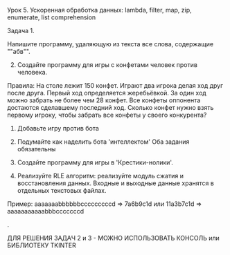 
Урок 5. Ускоренная обработка данных: lambda, filter, map, zip, enumerate, list comprehension

Задача 1. 

Напишите программу, удаляющую из текста все слова, содержащие ""абв"".

2. Создайте программу для игры с конфетами человек против человека.

Правила: На столе лежит 150 конфет. Играют два игрока делая ход друг после друга. Первый ход определяется жеребьёвкой. За один ход можно забрать не более чем 28 конфет. Все конфеты оппонента достаются сделавшему последний ход. Сколько конфет нужно взять первому игроку, чтобы забрать все конфеты у своего конкурента?
1. Добавьте игру против бота
2. Подумайте как наделить бота 'интеллектом'
Оба задания обязательны


3. Создайте программу для игры в 'Крестики-нолики'.


4. Реализуйте RLE алгоритм: реализуйте модуль сжатия и восстановления данных. Входные и выходные данные хранятся в отдельных текстовых файлах.

Пример: aaaaaaabbbbbbcccccccccd => 7a6b9c1d или 11a3b7c1d => aaaaaaaaaaabbbcccccccd

.

ДЛЯ РЕШЕНИЯ ЗАДАЧ 2 и 3 - МОЖНО ИСПОЛЬЗОВАТЬ КОНСОЛЬ или БИБЛИОТЕКУ TKINTER